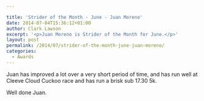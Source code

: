 ```yaml
---

title: 'Strider of the Month - June - Juan Moreno'
date: 2014-07-04T15:36:12+01:00
author: Clark Lawson
excerpt: '<p>Juan Moreno is Strider of the Month for June.</p>'
layout: post
permalink: /2014/07/strider-of-the-month-june-juan-moreno/
categories:
  - Awards
---
```

Juan has improved a lot over a very short period of time, and has run well at Cleeve Cloud Cuckoo race and has run a brisk sub 17.30 5k. 

Well done Juan.